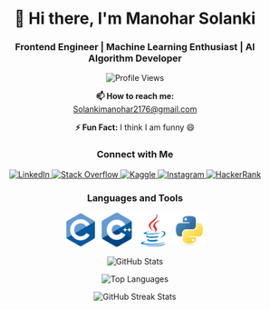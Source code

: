 <!-- Header Section -->
<h1 align="center">👋 Hi there, I'm Manohar Solanki</h1>
<h3 align="center">Frontend Engineer | Machine Learning Enthusiast | AI Algorithm Developer</h3>

<!-- Profile Views and Social Badges -->
<p align="center">
  <img src="https://komarev.com/ghpvc/?username=solankiboy939&label=Profile%20Views&color=blueviolet&style=flat-square" alt="Profile Views"/>
</p>

<!-- Contact Information and Fun Fact -->
<p align="center">
  <strong>📫 How to reach me:</strong><br>
  <a href="mailto:Solankimanohar2176@gmail.com">Solankimanohar2176@gmail.com</a>
</p>
<p align="center">
  <strong>⚡ Fun Fact:</strong> I think I am funny 😄
</p>

<!-- Connect with Me Section -->
<h3 align="center">Connect with Me</h3>
<p align="center">
  <a href="https://www.linkedin.com/in/mr-manohar-solanki" target="_blank">
    <img src="https://raw.githubusercontent.com/rahuldkjain/github-profile-readme-generator/master/src/images/icons/Social/linked-in-alt.svg" alt="LinkedIn" height="40" width="40"/>
  </a>
  <a href="https://stackoverflow.com/users/manohar solanki" target="_blank">
    <img src="https://raw.githubusercontent.com/rahuldkjain/github-profile-readme-generator/master/src/images/icons/Social/stack-overflow.svg" alt="Stack Overflow" height="40" width="40"/>
  </a>
  <a href="https://kaggle.com/manoharsolanki" target="_blank">
    <img src="https://raw.githubusercontent.com/rahuldkjain/github-profile-readme-generator/master/src/images/icons/Social/kaggle.svg" alt="Kaggle" height="40" width="40"/>
  </a>
  <a href="https://instagram.com/solanki_boy939" target="_blank">
    <img src="https://raw.githubusercontent.com/rahuldkjain/github-profile-readme-generator/master/src/images/icons/Social/instagram.svg" alt="Instagram" height="40" width="40"/>
  </a>
  <a href="https://www.hackerrank.com/solankimanohar21" target="_blank">
    <img src="https://raw.githubusercontent.com/rahuldkjain/github-profile-readme-generator/master/src/images/icons/Social/hackerrank.svg" alt="HackerRank" height="40" width="40"/>
  </a>
</p>

<!-- Languages and Tools Section -->
<h3 align="center">Languages and Tools</h3>
<p align="center">
  <img src="https://raw.githubusercontent.com/devicons/devicon/master/icons/c/c-original.svg" alt="C" height="60" width="60"/>
  <img src="https://raw.githubusercontent.com/devicons/devicon/master/icons/cplusplus/cplusplus-original.svg" alt="C++" height="60" width="60"/>
  <img src="https://raw.githubusercontent.com/devicons/devicon/master/icons/java/java-original.svg" alt="Java" height="60" width="60"/>
  <img src="https://raw.githubusercontent.com/devicons/devicon/master/icons/python/python-original.svg" alt="Python" height="60" width="60"/>
  <!-- Add more icons as needed -->
</p>

<!-- GitHub Stats Section -->
<p align="center">
  <img src="https://github-readme-stats.vercel.app/api?username=solankiboy939&show_icons=true&locale=en" alt="GitHub Stats"/>
</p>

<!-- Top Languages Section -->
<p align="center">
  <img src="https://github-readme-stats.vercel.app/api/top-langs/?username=solankiboy939&layout=compact" alt="Top Languages"/>
</p>

<!-- Streak Stats Section -->
<p align="center">
  <img src="https://github-readme-streak-stats.herokuapp.com/?user=solankiboy939" alt="GitHub Streak Stats"/>
</p>
